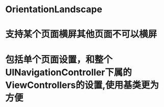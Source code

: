 # OrientationLandscape
# 支持某个页面横屏其他页面不可以横屏
# 包括单个页面设置，和整个UINavigationController下属的ViewControllers的设置,使用基类更为方便
